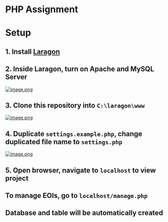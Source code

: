 # PHP Assignment

# Setup
## 1. Install [Laragon](https://github.com/leokhoa/laragon/releases/download/6.0.0/laragon-wamp.exe)
## 2. Inside Laragon, turn on Apache and MySQL Server
[![image.png](https://i.postimg.cc/CMHcvHTh/image.png)](https://postimg.cc/yWxhxR8t)
## 3. Clone this repository into `C:\laragon\www`
[![image.png](https://i.postimg.cc/g0N7BV6L/image.png)](https://postimg.cc/mc1VPFjT)
## 4. Duplicate `settings.example.php`, change duplicated file name to `settings.php`
[![image.png](https://i.postimg.cc/SR8DqCjr/image.png)](https://postimg.cc/4HfzQK67)
## 5. Open browser, navigate to `localhost` to view project
## To manage EOIs, go to `localhost/manage.php`
## Database and table will be automatically created
